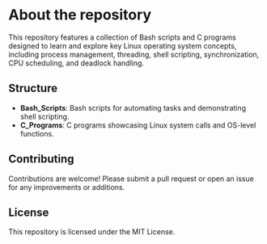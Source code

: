 # About the repository

This repository features a collection of Bash scripts and C programs designed to learn and explore key Linux operating system concepts, including process management, threading, shell scripting, synchronization, CPU scheduling, and deadlock handling.

## Structure

- **Bash_Scripts**: Bash scripts for automating tasks and demonstrating shell scripting.
- **C_Programs**: C programs showcasing Linux system calls and OS-level functions.

## Contributing

Contributions are welcome! Please submit a pull request or open an issue for any improvements or additions.

## License

This repository is licensed under the MIT License.
